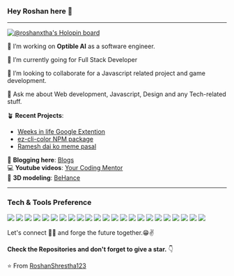 ### Hey Roshan here 👋

---

[![@roshanxtha's Holopin board](https://holopin.io/api/user/board?user=roshanxtha)](https://holopin.io/@roshanxtha)


 🔭 I’m working on **Optible AI** as a software engineer.
 
 🌱 I’m currently going for Full Stack Developer

 
 👯 I’m looking to collaborate for a Javascript related project and game development.
 
 💬 Ask me about Web development, Javascript, Design and any Tech-related stuff.
 
 🪴 **Recent Projects**: <br>
 - [Weeks in life Google Extention](https://chrome.google.com/webstore/detail/weeks-in-a-life/fngphhgadjmeahcpdlndnipbbbadjlha/related?hl=en&authuser=0) <br>
 - [ez-cli-color NPM package](https://www.npmjs.com/package/ez-cli-color) <br>
 - [Ramesh dai ko meme pasal](https://meme.roshanstha.com/) <br>

📗 **Blogging here**: [Blogs](https://roshan-shrestha.vercel.app/) <br>
💻 **Youtube videos**: [Your Coding Mentor](https://www.youtube.com/channel/UC5YqRvaF_2eC30HuA3jbDrA) <br>
🎨 **3D modeling**: [BeHance](https://www.behance.net/roshanshrestha18)

---


### Tech & Tools Preference

<img src = "https://img.shields.io/badge/-HTML5-E34F26?style=flat&logo=html5&logoColor=white"> <img src = "https://img.shields.io/badge/-CSS3-1572B6?style=flat&logo=css3&logoColor=white">
<img src="https://img.shields.io/badge/PHP-777BB4?style=flat&logo=php&logoColor=white">
<img src="https://img.shields.io/badge/React_Native-20232A?style=flat&logo=react&logoColor=61DAFB">
<img src="https://img.shields.io/badge/Flutter-02569B?style=flat&logo=flutter&logoColor=white">
<img src="https://img.shields.io/badge/-Bootstrap-563D7C?style=flat&logo=bootstrap&logoColor=white">
<img src="https://img.shields.io/badge/-JavaScript-eed718?style=flat&logo=javascript&logoColor=ffffff">
<img src="https://img.shields.io/badge/-Sass-cc6699?style=flat&logo=sass&logoColor=ffffff">
<img src="https://img.shields.io/badge/-React-000000?style=flat&logo=react&logoColor=00c8ff">
<img src="https://img.shields.io/badge/-GraphQL-e535ab?style=flat&logo=graphql&logoColor=FFFFFF">
<img src="https://img.shields.io/badge/-MySQL-F29111?style=flat&logo=mysql&logoColor=FFFFFF">
<img src="https://img.shields.io/badge/-Express.js-787878?style=flat">
<img src="https://img.shields.io/badge/-Node.js-3C873A?style=flat&logo=Node.js&logoColor=white">
<img src="https://img.shields.io/badge/-Firebase-FFA611?style=flat&logo=firebase&logoColor=FFFFFF">
<img src="https://img.shields.io/badge/-Progressive Web Apps-5A0FC8?style=flat">
<img src="http://img.shields.io/badge/-Git-F1502F?style=flat&logo=git&logoColor=FFFFFF">
<img src="http://img.shields.io/badge/-Github-000000?style=flat&logo=github&logoColor=FFFFFF">
<img src="http://img.shields.io/badge/-VS%20Code-007ACC?style=flat&logo=visual%20studio%20code&logoColor=white">
<img src="http://img.shields.io/badge/-Heroku-430098?style=flat&logo=heroku&logoColor=white">
<img src="http://img.shields.io/badge/-AWS-black?style=flat&logo=amazonaws&logoColor=white">
<img src="http://img.shields.io/badge/-Figma-white?style=flat&logo=figma&logoColor=#EE501D">
<img src="http://img.shields.io/badge/-Typescript-black?style=flat&logo=typescript&logoColor=00c8ff">
<img src="https://img.shields.io/badge/Java-ED8B00?style=flat&logo=java&logoColor=white">


Let's connect 👨‍💻 and forge the future together.😁✌

**Check the Repositories and don't forget to give a star.** 👇

:star: From [RoshanShrestha123](https://github.com/RoshanShrestha123)

